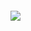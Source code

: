 ```bash
```
<div>
<img align="center" src="https://profile-counter.glitch.me/pakping/count.svg" />
</div>

```bash
```





[website]: https://github.com/pakping
[course]: https://github.com/pakping
[twitter]: https://github.com/pakping
[youtube]: https://github.com/pakping
[instagram]: https://github.com/pakping
[linkedin]: https://github.com/pakping
[webdevplaylist]: https://github.com/pakping
[jsplaylist]: https://github.com/pakping
[cssplaylist]: https://github.com/pakping
[reactplaylist]: https://github.com/pakping
